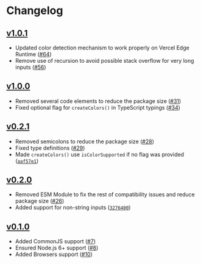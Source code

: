 # Changelog

## [v1.0.1](https://github.com/alexeyraspopov/picocolors/releases/tag/v1.0.0)

- Updated color detection mechanism to work properly on Vercel Edge Runtime ([#64](https://github.com/alexeyraspopov/picocolors/pull/64))
- Remove use of recursion to avoid possible stack overflow for very long inputs ([#56](https://github.com/alexeyraspopov/picocolors/pull/56))

## [v1.0.0](https://github.com/alexeyraspopov/picocolors/releases/tag/v1.0.0)

- Removed several code elements to reduce the package size ([#31](https://github.com/alexeyraspopov/picocolors/pull/31))
- Fixed optional flag for `createColors()` in TypeScript typings ([#34](https://github.com/alexeyraspopov/picocolors/pull/34))

## [v0.2.1](https://github.com/alexeyraspopov/picocolors/releases/tag/v0.2.1)

- Removed semicolons to reduce the package size ([#28](https://github.com/alexeyraspopov/picocolors/pull/28))
- Fixed type definitions ([#29](https://github.com/alexeyraspopov/picocolors/pull/29))
- Made `createColors()` use `isColorSupported` if no flag was provided ([`aaf57e1`](https://github.com/alexeyraspopov/picocolors/commit/aaf57e14b250112c6ad4fbeff08ad78cafc6c887))

## [v0.2.0](https://github.com/alexeyraspopov/picocolors/releases/tag/v0.2.0)

- Removed ESM Module to fix the rest of compatibility issues and reduce package size ([#26](https://github.com/alexeyraspopov/picocolors/pull/26))
- Added support for non-string inputs ([`3276400`](https://github.com/alexeyraspopov/picocolors/commit/3276400d5046c93ae56648e3db137a20b1f420b4))

## [v0.1.0](https://github.com/alexeyraspopov/picocolors/releases/tag/v0.1.0)

- Added CommonJS support ([#7](https://github.com/alexeyraspopov/picocolors/pull/7))
- Ensured Node.js 6+ support ([#8](https://github.com/alexeyraspopov/picocolors/pull/8))
- Added Browsers support ([#10](https://github.com/alexeyraspopov/picocolors/pull/10))
